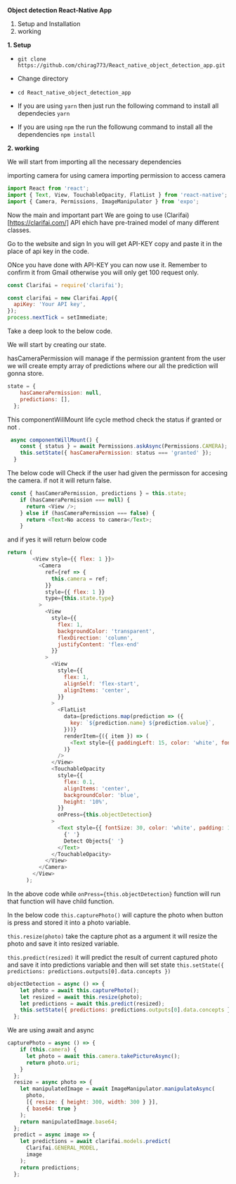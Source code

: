 **Object detection React-Native App**

1. Setup and Installation 
2. working

**1. Setup**

* `git clone https://github.com/chirag773/React_native_object_detection_app.git`

* Change directory

* `cd React_native_object_detection_app`

* If you are using `yarn` then just run the following command to install all dependecies `yarn`

* If you are using `npm` the run the followung command to install all the dependencies `npm install`

**2. working**

We will start from importing all the necessary dependencies

importing camera for using camera
importing permission to access camera 


```js
import React from 'react';
import { Text, View, TouchableOpacity, FlatList } from 'react-native';
import { Camera, Permissions, ImageManipulator } from 'expo';

```

Now the main and important part We are going to use (Clarifai)[https://clarifai.com/] API ehich have pre-trained model of many different classes.

Go to the website and sign In you will get API-KEY copy and paste it in the place of api key in the code.

ONce you have done with API-KEY you can now use it. Remember to confirm it from Gmail otherwise you will only get 100 request only.  

```js
const Clarifai = require('clarifai');

const clarifai = new Clarifai.App({
  apiKey: 'Your API key',
});
process.nextTick = setImmediate;

```

Take a deep look to the below code.

We will start by creating our state.

hasCameraPermission will manage if the permission grantent from the user
we will create empty array of predictions where our all the prediction will gonna store.

```js
state = {
    hasCameraPermission: null,
    predictions: [],
  };
```

This componentWillMount life cycle method check the status if granted or not .

```js
 async componentWillMount() {
    const { status } = await Permissions.askAsync(Permissions.CAMERA);
    this.setState({ hasCameraPermission: status === 'granted' });
  }
```

The below code will Check if the user had given the permisson for accesing the camera.
if not it will return false.

```js
 const { hasCameraPermission, predictions } = this.state;
    if (hasCameraPermission === null) {
      return <View />;
    } else if (hasCameraPermission === false) {
      return <Text>No access to camera</Text>;
    } 
```

and if yes it will return below code


```js
return (
        <View style={{ flex: 1 }}>
          <Camera
            ref={ref => {
              this.camera = ref;
            }}
            style={{ flex: 1 }}
            type={this.state.type}
          >
            <View
              style={{
                flex: 1,
                backgroundColor: 'transparent',
                flexDirection: 'column',
                justifyContent: 'flex-end'
              }}
            >
              <View
                style={{
                  flex: 1,
                  alignSelf: 'flex-start',
                  alignItems: 'center',
                }}
              >
                <FlatList
                  data={predictions.map(prediction => ({
                    key: `${prediction.name} ${prediction.value}`,
                  }))}
                  renderItem={({ item }) => (
                    <Text style={{ paddingLeft: 15, color: 'white', fontSize: 20 }}>{item.key}</Text>
                  )}
                />
              </View>
              <TouchableOpacity
                style={{
                  flex: 0.1,
                  alignItems: 'center',
                  backgroundColor: 'blue',
                  height: '10%',
                }}
                onPress={this.objectDetection}
              >
                <Text style={{ fontSize: 30, color: 'white', padding: 15 }}>
                  {' '}
                  Detect Objects{' '}
                </Text>
              </TouchableOpacity>
            </View>
          </Camera>
        </View>
      );
```

In the above code while `onPress={this.objectDetection}` function will run that function will have child function.

In the below code `this.capturePhoto()` will capture the photo when button is press and stored it into a photo variable.

`this.resize(photo)` take the capture phot as a argument it will resize the photo and save it into resized variable.

`this.predict(resized)` it will predict the result of current captured photo and save it into predictions variable and then will set state `this.setState({ predictions: predictions.outputs[0].data.concepts })`

```js
objectDetection = async () => {
    let photo = await this.capturePhoto();
    let resized = await this.resize(photo);
    let predictions = await this.predict(resized);
    this.setState({ predictions: predictions.outputs[0].data.concepts });
  };
```
We are using await and async 

```js
capturePhoto = async () => {
    if (this.camera) {
      let photo = await this.camera.takePictureAsync();
      return photo.uri;
    }
  };
  resize = async photo => {
    let manipulatedImage = await ImageManipulator.manipulateAsync(
      photo,
      [{ resize: { height: 300, width: 300 } }],
      { base64: true }
    );
    return manipulatedImage.base64;
  };
  predict = async image => {
    let predictions = await clarifai.models.predict(
      Clarifai.GENERAL_MODEL,
      image
    );
    return predictions;
  };
```




